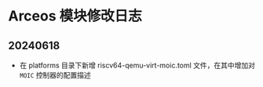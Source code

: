 # Arceos 模块修改日志

## 20240618

- 在 platforms 目录下新增 riscv64-qemu-virt-moic.toml 文件，在其中增加对 `MOIC` 控制器的配置描述